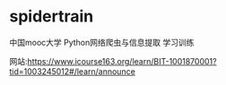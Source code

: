# spidertrain
中国mooc大学 Python网络爬虫与信息提取 学习训练

网站:<https://www.icourse163.org/learn/BIT-1001870001?tid=1003245012#/learn/announce>
